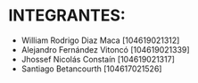 # INTEGRANTES:
- William Rodrigo Diaz Maca [104619021312]
- Alejandro Fernández Vitoncó [104619021339]
- Jhossef Nicolás Constaín [104619021317]
- Santiago Betancourth [104617021526]